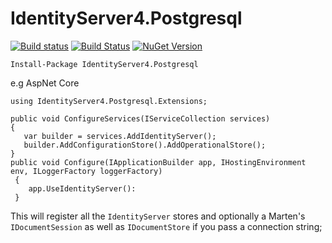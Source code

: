 # IdentityServer4.Postgresql

[![Build status](https://ci.appveyor.com/api/projects/status/r4boyo3qkhbrmh8o/branch/master?svg=true)](https://ci.appveyor.com/project/sphiecoh/identityserver4-postgresql/branch/master)
[![Build Status](https://travis-ci.org/Sphiecoh/IdentityServer4.Postgresql.svg?branch=master)](https://travis-ci.org/Sphiecoh/IdentityServer4.Postgresql)
[![NuGet Version](http://img.shields.io/nuget/v/IdentityServer4.Postgresql.svg?style=flat)](https://www.nuget.org/packages/IdentityServer4.Postgresql/)

`Install-Package IdentityServer4.Postgresql`

e.g AspNet Core
```
using IdentityServer4.Postgresql.Extensions;

public void ConfigureServices(IServiceCollection services)
{
   var builder = services.AddIdentityServer();
   builder.AddConfigurationStore().AddOperationalStore();
}
public void Configure(IApplicationBuilder app, IHostingEnvironment env, ILoggerFactory loggerFactory)
 {
    app.UseIdentityServer():
 }
 ```
 This will register all the `IdentityServer` stores and optionally a Marten's `IDocumentSession` as well as `IDocumentStore` if you pass a connection string;
 
